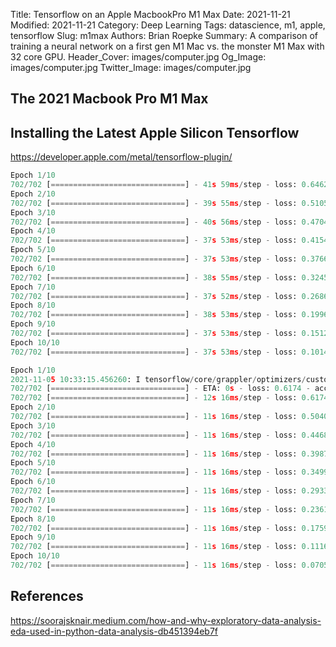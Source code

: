 
Title: Tensorflow on an Apple MacbookPro M1 Max
Date: 2021-11-21
Modified: 2021-11-21
Category: Deep Learning
Tags: datascience, m1, apple, tensorflow
Slug: m1max
Authors: Brian Roepke
Summary: A comparison of training a neural network on a first gen M1 Mac vs. the monster M1 Max with 32 core GPU.
Header_Cover: images/computer.jpg
Og_Image: images/computer.jpg
Twitter_Image: images/computer.jpg

## The 2021 Macbook Pro M1 Max


## Installing the Latest Apple Silicon Tensorflow

https://developer.apple.com/metal/tensorflow-plugin/ 


```python
Epoch 1/10
702/702 [==============================] - 41s 59ms/step - loss: 0.6462 - accuracy: 0.6129 - val_loss: 0.5476 - val_accuracy: 0.7166
Epoch 2/10
702/702 [==============================] - 39s 55ms/step - loss: 0.5105 - accuracy: 0.7497 - val_loss: 0.5180 - val_accuracy: 0.7447
Epoch 3/10
702/702 [==============================] - 40s 56ms/step - loss: 0.4704 - accuracy: 0.7751 - val_loss: 0.5368 - val_accuracy: 0.7327
Epoch 4/10
702/702 [==============================] - 37s 53ms/step - loss: 0.4154 - accuracy: 0.8047 - val_loss: 0.4735 - val_accuracy: 0.7856
Epoch 5/10
702/702 [==============================] - 37s 53ms/step - loss: 0.3766 - accuracy: 0.8288 - val_loss: 0.4748 - val_accuracy: 0.7804
Epoch 6/10
702/702 [==============================] - 38s 55ms/step - loss: 0.3245 - accuracy: 0.8573 - val_loss: 0.4900 - val_accuracy: 0.7896
Epoch 7/10
702/702 [==============================] - 37s 52ms/step - loss: 0.2686 - accuracy: 0.8879 - val_loss: 0.5298 - val_accuracy: 0.7828
Epoch 8/10
702/702 [==============================] - 38s 53ms/step - loss: 0.1996 - accuracy: 0.9210 - val_loss: 0.5467 - val_accuracy: 0.7868
Epoch 9/10
702/702 [==============================] - 37s 53ms/step - loss: 0.1512 - accuracy: 0.9440 - val_loss: 0.6506 - val_accuracy: 0.7860
Epoch 10/10
702/702 [==============================] - 37s 53ms/step - loss: 0.1014 - accuracy: 0.9628 - val_loss: 0.7223 - val_accuracy: 0.7820
```












```python
Epoch 1/10
2021-11-05 10:33:15.456260: I tensorflow/core/grappler/optimizers/custom_graph_optimizer_registry.cc:112] Plugin optimizer for device_type GPU is enabled.
702/702 [==============================] - ETA: 0s - loss: 0.6174 - accuracy: 0.64862021-11-05 10:33:26.647448: I tensorflow/core/grappler/optimizers/custom_graph_optimizer_registry.cc:112] Plugin optimizer for device_type GPU is enabled.
702/702 [==============================] - 12s 16ms/step - loss: 0.6174 - accuracy: 0.6486 - val_loss: 0.5341 - val_accuracy: 0.7351
Epoch 2/10
702/702 [==============================] - 11s 16ms/step - loss: 0.5040 - accuracy: 0.7541 - val_loss: 0.5037 - val_accuracy: 0.7539
Epoch 3/10
702/702 [==============================] - 11s 16ms/step - loss: 0.4468 - accuracy: 0.7881 - val_loss: 0.4743 - val_accuracy: 0.7687
Epoch 4/10
702/702 [==============================] - 11s 16ms/step - loss: 0.3987 - accuracy: 0.8176 - val_loss: 0.4686 - val_accuracy: 0.7788
Epoch 5/10
702/702 [==============================] - 11s 16ms/step - loss: 0.3499 - accuracy: 0.8434 - val_loss: 0.4670 - val_accuracy: 0.7828
Epoch 6/10
702/702 [==============================] - 11s 16ms/step - loss: 0.2933 - accuracy: 0.8715 - val_loss: 0.4893 - val_accuracy: 0.7848
Epoch 7/10
702/702 [==============================] - 11s 16ms/step - loss: 0.2361 - accuracy: 0.9009 - val_loss: 0.5265 - val_accuracy: 0.7836
Epoch 8/10
702/702 [==============================] - 11s 16ms/step - loss: 0.1759 - accuracy: 0.9302 - val_loss: 0.5924 - val_accuracy: 0.7852
Epoch 9/10
702/702 [==============================] - 11s 16ms/step - loss: 0.1116 - accuracy: 0.9587 - val_loss: 0.6581 - val_accuracy: 0.7804
Epoch 10/10
702/702 [==============================] - 11s 16ms/step - loss: 0.0705 - accuracy: 0.9771 - val_loss: 0.7531 - val_accuracy: 0.7912
```




## References

https://soorajsknair.medium.com/how-and-why-exploratory-data-analysis-eda-used-in-python-data-analysis-db451394eb7f